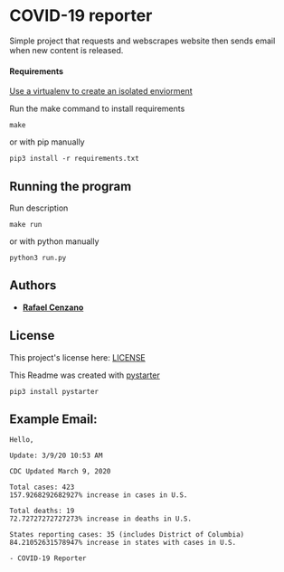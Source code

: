 # COVID-19 reporter

Simple project that requests and webscrapes website then sends email when new content is released.

#### Requirements

[Use a virtualenv to create an isolated enviorment](https://virtualenv.pypa.io/en/latest/)

Run the make command to install requirements

```
make
```

or with pip manually

```
pip3 install -r requirements.txt
```

## Running the program

Run description

```
make run
```

or with python manually

```
python3 run.py
```

## Authors

* [**Rafael Cenzano**](https://github.com/RafaelCenzano)

## License

This project's license here: [LICENSE](LICENSE)


This Readme was created with [pystarter](https://github.com/RafaelCenzano/PyStarter)

```
pip3 install pystarter
```

## Example Email:

```
Hello,

Update: 3/9/20 10:53 AM

CDC Updated March 9, 2020

Total cases: 423
157.9268292682927% increase in cases in U.S.

Total deaths: 19
72.72727272727273% increase in deaths in U.S.

States reporting cases: 35 (includes District of Columbia)
84.21052631578947% increase in states with cases in U.S.

- COVID-19 Reporter
                         
```